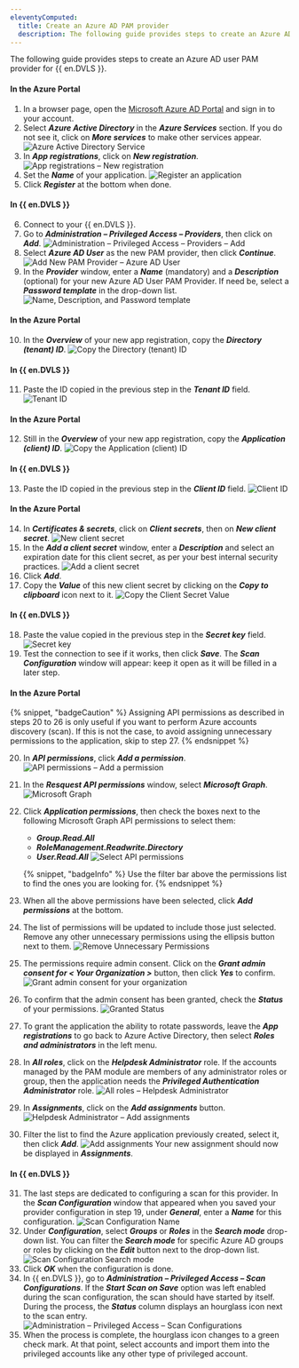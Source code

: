 ```yaml
---
eleventyComputed:
  title: Create an Azure AD PAM provider
  description: The following guide provides steps to create an Azure AD user PAM provider for {{ en.DVLS }}.
---
```

The following guide provides steps to create an Azure AD user PAM provider for {{ en.DVLS }}.

#### In the Azure Portal
1. In a browser page, open the [Microsoft Azure AD Portal](https://azure.microsoft.com) and sign in to your account.
1. Select ***Azure Active Directory*** in the ***Azure Services*** section. If you do not see it, click on ***More services*** to make other services appear.
![Azure Active Directory Service](https://cdnweb.devolutions.net/docs/docs_en_kb_KB2132.png)
1. In ***App registrations***, click on ***New registration***.
![App registrations – New registration](https://cdnweb.devolutions.net/docs/docs_en_kb_KB2133.png)
1. Set the ***Name*** of your application.
![Register an application](https://cdnweb.devolutions.net/docs/docs_en_kb_KB2291.png)
1. Click ***Register*** at the bottom when done.

#### In {{ en.DVLS }}
6. Connect to your {{ en.DVLS }}.
1. Go to ***Administration – Privileged Access – Providers***, then click on ***Add***.
![Administration – Privileged Access – Providers – Add](https://cdnweb.devolutions.net/docs/docs_en_kb_KB2134.png)
1. Select ***Azure AD User*** as the new PAM provider, then click ***Continue***.
![Add New PAM Provider – Azure AD User](https://cdnweb.devolutions.net/docs/docs_en_kb_KB8065.png)
1. In the ***Provider*** window, enter a ***Name*** (mandatory) and a ***Description*** (optional) for your new Azure AD User PAM Provider. If need be, select a ***Password template*** in the drop-down list.
![Name, Description, and Password template](https://cdnweb.devolutions.net/docs/docs_en_kb_KB2135.png)

#### In the Azure Portal
10. In the ***Overview*** of your new app registration, copy the ***Directory (tenant) ID***.
![Copy the Directory (tenant) ID](https://cdnweb.devolutions.net/docs/docs_en_kb_KB2136.png)

#### In {{ en.DVLS }}
11. Paste the ID copied in the previous step in the ***Tenant ID*** field.
![Tenant ID](https://cdnweb.devolutions.net/docs/docs_en_kb_KB2138.png)

#### In the Azure Portal
12. Still in the ***Overview*** of your new app registration, copy the ***Application (client) ID***.
![Copy the Application (client) ID](https://cdnweb.devolutions.net/docs/docs_en_kb_KB2137.png)

#### In {{ en.DVLS }}
13. Paste the ID copied in the previous step in the ***Client ID*** field.
![Client ID](https://cdnweb.devolutions.net/docs/docs_en_kb_KB2139.png)

#### In the Azure Portal
14. In ***Certificates & secrets***, click on ***Client secrets***, then on ***New client secret***.
![New client secret](https://cdnweb.devolutions.net/docs/docs_en_kb_KB8064.png)
1. In the ***Add a client secret*** window, enter a ***Description*** and select an expiration date for this client secret, as per your best internal security practices.
![Add a client secret](https://cdnweb.devolutions.net/docs/docs_en_kb_KB2140.png)
1. Click ***Add***.
1. Copy the ***Value*** of this new client secret by clicking on the ***Copy to clipboard*** icon next to it.
![Copy the Client Secret Value](https://cdnweb.devolutions.net/docs/docs_en_kb_KB8067.png)

#### In {{ en.DVLS }}
18. Paste the value copied in the previous step in the ***Secret key*** field.
![Secret key](https://cdnweb.devolutions.net/docs/docs_en_kb_KB8068.png)
1. Test the connection to see if it works, then click ***Save***. The ***Scan Configuration*** window will appear: keep it open as it will be filled in a later step.

#### In the Azure Portal
{% snippet, "badgeCaution" %}
Assigning API permissions as described in steps 20 to 26 is only useful if you want to perform Azure accounts discovery (scan). If this is not the case, to avoid assigning unnecessary permissions to the application, skip to step 27.
{% endsnippet %}

20. In ***API permissions***, click ***Add a permission***.
![API permissions – Add a permission](https://cdnweb.devolutions.net/docs/docs_en_kb_KB2141.png)
1. In the ***Resquest API permissions*** window, select ***Microsoft Graph***.
![Microsoft Graph](https://cdnweb.devolutions.net/docs/docs_en_kb_KB2142.png)
1. Click ***Application permissions***, then check the boxes next to the following Microsoft Graph API permissions to select them:
    * ***Group.Read.All***
    * ***RoleManagement.Readwrite.Directory***
    * ***User.Read.All***
   ![Select API permissions](https://cdnweb.devolutions.net/docs/docs_en_kb_KB2143.png)

   {% snippet, "badgeInfo" %}
   Use the filter bar above the permissions list to find the ones you are looking for.
   {% endsnippet %}

23. When all the above permissions have been selected, click ***Add permissions*** at the bottom.
1. The list of permissions will be updated to include those just selected. Remove any other unnecessary permissions using the ellipsis button next to them.
![Remove Unnecessary Permissions](https://cdnweb.devolutions.net/docs/docs_en_kb_KB2328.png)
1. The permissions require admin consent. Click on the ***Grant admin consent for < Your Organization >*** button, then click ***Yes*** to confirm.
![Grant admin consent for your organization](https://cdnweb.devolutions.net/docs/docs_en_kb_KB2329.png)
1. To confirm that the admin consent has been granted, check the ***Status*** of your permissions.
![Granted Status](https://cdnweb.devolutions.net/docs/docs_en_kb_KB2330.png)
1. To grant the application the ability to rotate passwords, leave the ***App registrations*** to go back to Azure Active Directory, then select ***Roles and administrators*** in the left menu.
1. In ***All roles***, click on the ***Helpdesk Administrator*** role. If the accounts managed by the PAM module are members of any administrator roles or group, then the application needs the ***Privileged Authentication Administrator*** role.
![All roles – Helpdesk Administrator](https://cdnweb.devolutions.net/docs/docs_en_kb_KB8072.png)
1. In ***Assignments***, click on the ***Add assignments*** button.
![Helpdesk Administrator – Add assignments](https://cdnweb.devolutions.net/docs/docs_en_kb_KB8073.png)
1. Filter the list to find the Azure application previously created, select it, then click ***Add***.
![Add assignments](https://cdnweb.devolutions.net/docs/docs_en_kb_KB8074.png)
Your new assignment should now be displayed in ***Assignments***.

#### In {{ en.DVLS }}
31. The last steps are dedicated to configuring a scan for this provider. In the ***Scan Configuration*** window that appeared when you saved your provider configuration in step 19, under ***General***, enter a ***Name*** for this configuration.
![Scan Configuration Name](https://cdnweb.devolutions.net/docs/docs_en_kb_KB2144.png)
1. Under ***Configuration***, select ***Groups*** or ***Roles*** in the ***Search mode*** drop-down list. You can filter the ***Search mode*** for specific Azure AD groups or roles by clicking on the ***Edit*** button next to the drop-down list.
![Scan Configuration Search mode](https://cdnweb.devolutions.net/docs/docs_en_kb_KB8077.png)
1. Click ***OK*** when the configuration is done.
1. In {{ en.DVLS }}, go to ***Administration – Privileged Access – Scan Configurations***. If the ***Start Scan on Save*** option was left enabled during the scan configuration, the scan should have started by itself. During the process, the ***Status*** column displays an hourglass icon next to the scan entry.
![Administration – Privileged Access – Scan Configurations](https://cdnweb.devolutions.net/docs/docs_en_kb_KB2145.png)
1. When the process is complete, the hourglass icon changes to a green check mark. At that point, select accounts and import them into the privileged accounts like any other type of privileged account.
